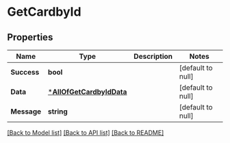 # GetCardbyId

## Properties
Name | Type | Description | Notes
------------ | ------------- | ------------- | -------------
**Success** | **bool** |  | [default to null]
**Data** | [***AllOfGetCardbyIdData**](AllOfGetCardbyIdData.md) |  | [default to null]
**Message** | **string** |  | [default to null]

[[Back to Model list]](../README.md#documentation-for-models) [[Back to API list]](../README.md#documentation-for-api-endpoints) [[Back to README]](../README.md)

